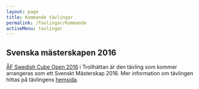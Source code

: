```yaml
---
layout: page
title: Kommande tävlingar
permalink: /Tavlingar/Kommande
activeMenu: tavlingar
---
```


## Svenska mästerskapen 2016
[ÅF Swedish Cube Open 2016](https://www.worldcubeassociation.org/competitions/AFSwedishCubeOpen2016) i Trollhättan är den tävling som kommer arrangeras som ett Svenskt Mästerskap 2016. Mer information om tävlingen hittas på tävlingens [hemsida](http://westcube.webnode.se/). 

